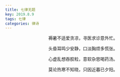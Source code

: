 ```yaml
---
title: 七律无题
key: 2019.8.9
tags: 七律
categories: 律诗
---
```


<p align="center">褥暑不适爱贪凉，寻医求诊意外忙。
</p>
<p align="center">头昏耳鸣少安静，口淡胸烦多慌张。
</p>
<p align="center">心虚乱想吞胶粒，意软杂思喝药汤。
</p>
<p align="center">莫论热寒不知晓，只因近暮已夕阳。
</p>
